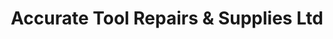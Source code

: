---
title: "Accurate Tool Repairs & Supplies Ltd"
url: /havant/accurate-tool-repairs-and-supplies-ltd/
shop: hardware
---